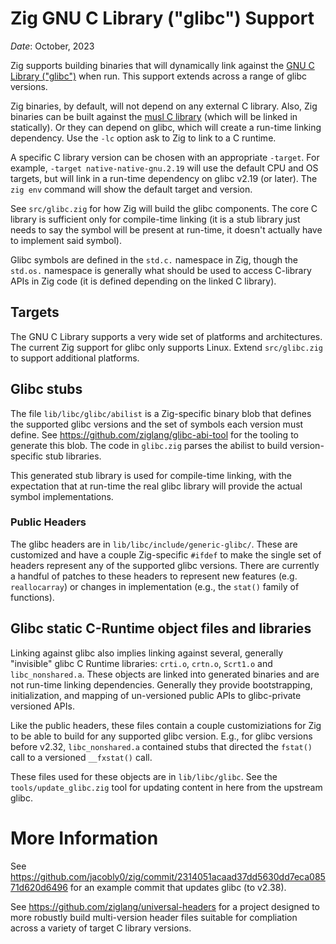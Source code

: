 # Zig GNU C Library ("glibc") Support

*Date*: October, 2023

Zig supports building binaries that will dynamically link against the
[GNU C Library ("glibc")](https://www.gnu.org/software/libc/) when run.
This support extends across a range of glibc versions.

Zig binaries, by default, will not depend on any external C library.
Also, Zig binaries can be built against the
[musl C library](https://musl.libc.org/) (which will be linked in
statically).  Or they can depend on glibc, which will create a run-time
linking dependency.  Use the `-lc` option ask to Zig to link to a C
runtime.

A specific C library version can be chosen with an appropriate `-target`.
For example, `-target native-native-gnu.2.19` will use the default CPU and
OS targets, but will link in a run-time dependency on glibc v2.19 (or
later).  The `zig env` command will show the default target and version.

See `src/glibc.zig` for how Zig will build the glibc components.  The core
C library is sufficient only for compile-time linking (it is a stub
library just needs to say the symbol will be present at run-time, it
doesn't actually have to implement said symbol).

Glibc symbols are defined in the `std.c.` namespace in Zig, though the
`std.os.` namespace is generally what should be used to access C-library
APIs in Zig code (it is defined depending on the linked C library).

## Targets

The GNU C Library supports a very wide set of platforms and architectures.
The current Zig support for glibc only supports Linux.  Extend
`src/glibc.zig` to support additional platforms.

## Glibc stubs

The file `lib/libc/glibc/abilist` is a Zig-specific binary blob that
defines the supported glibc versions and the set of symbols each version
must define.  See https://github.com/ziglang/glibc-abi-tool for the
tooling to generate this blob.  The code in `glibc.zig` parses the abilist
to build version-specific stub libraries.

This generated stub library is used for compile-time linking, with the
expectation that at run-time the real glibc library will provide the
actual symbol implementations.

### Public Headers

The glibc headers are in `lib/libc/include/generic-glibc/`.  These are
customized and have a couple Zig-specific `#ifdef` to make the single set
of headers represent any of the supported glibc versions.  There are
currently a handful of patches to these headers to represent new features
(e.g. `reallocarray`) or changes in implementation (e.g., the `stat()`
family of functions).

## Glibc static C-Runtime object files and libraries

Linking against glibc also implies linking against several, generally
"invisible" glibc C Runtime libraries: `crti.o`, `crtn.o`, `Scrt1.o` and
`libc_nonshared.a`.  These objects are linked into generated binaries and
are not run-time linking dependencies.  Generally they provide
bootstrapping, initialization, and mapping of un-versioned public APIs to
glibc-private versioned APIs.

Like the public headers, these files contain a couple customiziations for
Zig to be able to build for any supported glibc version.  E.g., for glibc
versions before v2.32, `libc_nonshared.a` contained stubs that directed
the `fstat()` call to a versioned `__fxstat()` call.

These files used for these objects are in `lib/libc/glibc`.  See the
`tools/update_glibc.zig` tool for updating content in here from the
upstream glibc.

# More Information

See
https://github.com/jacobly0/zig/commit/2314051acaad37dd5630dd7eca08571d620d6496
for an example commit that updates glibc (to v2.38).

See https://github.com/ziglang/universal-headers for a project designed to
more robustly build multi-version header files suitable for compliation
across a variety of target C library versions.
